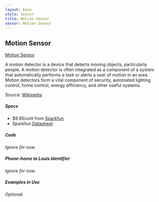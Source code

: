 ```yaml
---
layout: base
style: sensor
title: Motion Sensor
sensor: Motion Sensor
---
```

##	Motion Sensor

[Motion Sensor](http://www.elecfreaks.com/store/images/product_images/Sensors/Object%20detection/Sensor_PIR_SR501_8.jpg)

A motion detector is a device that detects moving objects, particularly people. A motion detector is often integrated as a component of a system that automatically performs a task or alerts a user of motion in an area. Motion detectors form a vital component of security, automated lighting control, home control, energy efficiency, and other useful systems. 

Source: [Wikipedia](http://en.wikipedia.org/wiki/Motion_detector)



##### Specs

*	$9.95/unit from [Sparkfun](https://www.sparkfun.com/products/8630)
*	Sparkfun [Datasheet](https://www.sparkfun.com/datasheets/Sensors/Proximity/SE-10.pdf)



##### Code

_Ignore for now._

##### Phone-home to Louis Identifier

_Ignore for now._

##### Examples in Use

_Optional._
